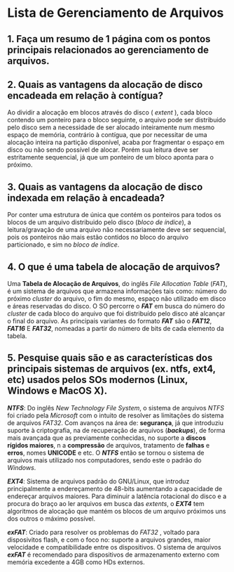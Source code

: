 # Lista de Gerenciamento de Arquivos

## 1. Faça um resumo de 1 página com os pontos principais relacionados ao gerenciamento de arquivos.

## 2. Quais as vantagens da alocação de disco encadeada em relação à contígua?

Ao dividir a alocação em blocos através do disco ( _extent_ ), cada bloco contendo um ponteiro para o bloco seguinte, o arquivo pode ser distribuido pelo disco sem a necessidade de ser alocado inteiramente num mesmo espaço de memória, contrário à contígua, que por necessitar de uma alocação inteira na partição disponível, acaba por fragmentar o espaço em disco ou não sendo possível de alocar. Porém sua leitura deve ser estritamente sequencial, já que um ponteiro de um bloco aponta para o próximo.

## 3. Quais as vantagens da alocação de disco indexada em relação à encadeada?

Por conter uma estrutura de única que contém os ponteiros para todos os blocos de um arquivo distribuido pelo disco (_bloco de índice_), a leitura/gravação de uma arquivo não necessariamente deve ser sequencial, pois os ponteiros não mais estão contidos no bloco do arquivo particionado, e sim no _bloco de índice_.

## 4. O que é uma tabela de alocação de arquivos?

Uma **Tabela de Alocação de Arquivos**, do inglês _*F*ile *A*llocation *T*able_ (*FAT*),  é um sistema de arquivos que armazena informações tais como: número do próximo _cluster_ do arquivo, o fim do mesmo, espaço não utilizado em disco e áreas reservadas do disco.
O SO percorre o ***FAT*** em busca do número do _cluster_ de cada bloco do arquivo que foi distribuído pelo disco até alcançar o final do arquivo. As principais variantes do formato ***FAT*** são o ***FAT12***, ***FAT16*** E ***FAT32***, nomeadas a partir do número de bits de cada elemento da tabela.

## 5. Pesquise quais são e as características dos principais sistemas de arquivos (ex. ntfs, ext4, etc) usados pelos SOs modernos (Linux, Windows e MacOS X).

***NTFS***: Do inglês _*N*ew *T*echnology *F*ile *S*ystem_, o sistema de arquivos _NTFS_ foi criado pela _Microsoft_ com o intuito de resolver as limitações do sistema de arquivos _FAT32_. Com avanços na área de: **segurança**, já que introduziu suporte à criptografia, na de recuperação de arquivos (***backups***), de forma mais avançada que as previamente conhecidas, no suporte a **discos rígidos maiores**, n a **compressão** de arquivos, tratamento de **falhas** e **erros**, nomes **UNICODE** e etc. O ***NTFS*** então se tornou o sistema de arquivos mais utilizado nos computadores, sendo este o padrão do _Windows_.

***EXT4***: Sistema de arquivos padrão do GNU/Linux, que introduz principalmente a endereçamento de 48-bits aumentando a capacidade de endereçar arquivos maiores. Para diminuir a latência rotacional do disco e a procura do braço ao ler arquivos em busca das _extents_, o ***EXT4*** tem algoritmos de alocação que mantém os blocos de um arquivo próximos uns dos outros o máximo possível.

***exFAT***: Criado para resolver os problemas do _FAT32_ , voltado para disposivitos flash, e com o foco no: suporte a arquivos grandes, maior velocidade e compatibilidade entre os dispositivos. O sistema de arquivos ***exFAT*** é recomendado para dispositivos de armazenamento externo com memória excedente a 4GB como HDs externos.
